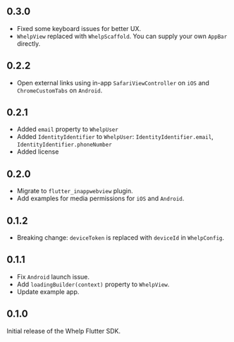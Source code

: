 ## 0.3.0
- Fixed some keyboard issues for better UX.
- `WhelpView` replaced with `WhelpScaffold`. You can supply your own `AppBar` directly.

## 0.2.2
- Open external links using in-app `SafariViewController` on `iOS` and `ChromeCustomTabs` on `Android`.

## 0.2.1

- Added `email` property to `WhelpUser`
- Added `IdentityIdentifier` to `WhelpUser`: `IdentityIdentifier.email`, `IdentityIdentifier.phoneNumber`
- Added license

## 0.2.0

- Migrate to `flutter_inappwebview` plugin.
- Add examples for media permissions for `iOS` and `Android`.

## 0.1.2

- Breaking change: `deviceToken` is replaced with `deviceId` in `WhelpConfig`.

## 0.1.1

- Fix `Android` launch issue.
- Add `loadingBuilder(context)` property to `WhelpView`.
- Update example app.


## 0.1.0

Initial release of the Whelp Flutter SDK.
